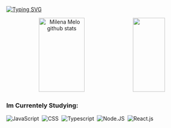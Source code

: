 
[![Typing SVG](https://readme-typing-svg.herokuapp.com/?color=fdffa1&size=35&center=true&vCenter=true&width=1000&lines=HI!,+Im+Milena+Melo;I'm+21+years+old;Be+Welcome!+:%29)](https://git.io/typing-svg)

<div align="center">  
  <img width="49%" height="195px" src="https://github-readme-stats.vercel.app/api?username=meloMilena&show_icons=true&count_private=true&hide_border=true&title_color=00d5e0&icon_color=fdffa1&text_color=0e7eed&bg_color=0d1117" alt="Milena Melo github stats" /> 
  <img width="41%" height="195px" src="https://github-readme-stats.vercel.app/api/top-langs/?username=meloMilena&layout=compact&hide_border=true&title_color=00d5e0&text_color=fdffa1&bg_color=0d1117" />
</div>


### Im Currentely Studying:
![JavaScript](https://img.shields.io/badge/-JavaScript-0D1117?style=for-the-badge&logo=javascript&labelColor=0D1117)&nbsp;
![CSS](https://img.shields.io/badge/-CSS-0D1117?style=for-the-badge&logo=CSS3&logoColor=1572B6&labelColor=0D1117)&nbsp;
![Typescript](https://img.shields.io/badge/-Typescript-0D1117?style=for-the-badge&logo=typescript&labelColor=0D1117&textColor=0D1117)&nbsp;
![Node.JS](https://img.shields.io/badge/-Node.JS-0D1117?style=for-the-badge&logo=node.js&labelColor=0D1117&textColor=0D1117)&nbsp;
![React.js](https://img.shields.io/badge/-React.js-0D1117?style=for-the-badge&logo=react&labelColor=0D1117)&nbsp;



